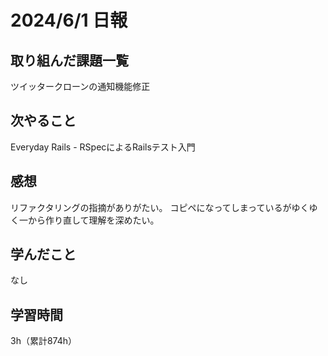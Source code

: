 # 2024/6/1 日報
## 取り組んだ課題一覧
ツイッタークローンの通知機能修正

## 次やること
Everyday Rails - RSpecによるRailsテスト入門

## 感想
リファクタリングの指摘がありがたい。
コピペになってしまっているがゆくゆく一から作り直して理解を深めたい。

## 学んだこと
なし

## 学習時間
3h（累計874h）
